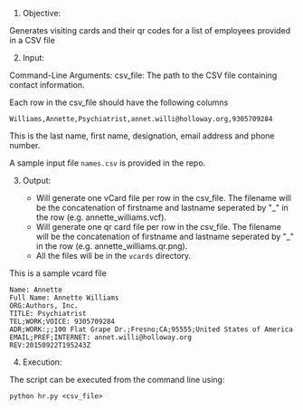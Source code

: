 1. Objective:

Generates visiting cards and their qr codes for a list of employees provided in a CSV
file


2. Input:

Command-Line Arguments:
    csv_file: The path to the CSV file containing contact information.
   

Each row in the csv_file should have the following columns

    Williams,Annette,Psychiatrist,annet.willi@holloway.org,9305709284

This is the last name, first name, designation, email address and
phone number. 

A sample input file `names.csv` is provided in the repo.


3. Output:

    - Will generate one vCard file per row in the csv_file. The filename
will be the concatenation of firstname and lastname seperated by "_" 
in the row (e.g. annette_williams.vcf).
    - Will generate one qr card file per row in the csv_file. The filename
will be the concatenation of firstname and lastname seperated by "_" 
in the row (e.g. annette_williams.qr.png).
    - All the files will be in 
the `vcards` directory.

This is a sample vcard file

    Name: Annette
    Full Name: Annette Williams
    ORG:Authors, Inc.
    TITLE: Psychiatrist
    TEL;WORK;VOICE: 9305709284
    ADR;WORK:;;100 Flat Grape Dr.;Fresno;CA;95555;United States of America
    EMAIL;PREF;INTERNET: annet.willi@holloway.org
    REV:20150922T195243Z


4. Execution:

The script can be executed from the command line using:
 
 ```python hr.py <csv_file>```
    
